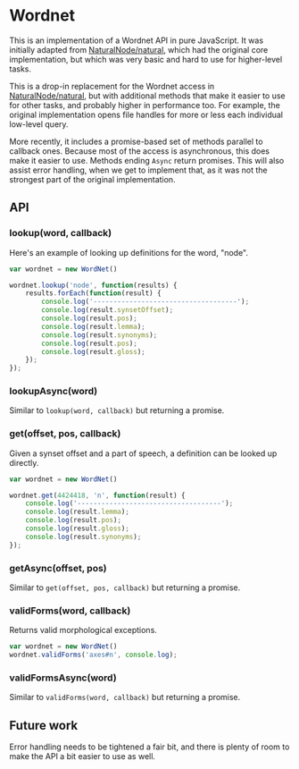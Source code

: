 Wordnet
=======

This is an implementation of a Wordnet API in pure JavaScript. It was initially 
adapted from [NaturalNode/natural](https://github.com/NaturalNode/natural), which had the 
original core implementation, but which was very basic and hard to use for higher-level
tasks. 

This is a drop-in replacement for the Wordnet access in 
[NaturalNode/natural](https://github.com/NaturalNode/natural), but with additional 
methods that make it easier to use for other tasks, and probably higher in performance
too. For example, the original implementation opens file handles for more or less 
each individual low-level query. 

More recently, it includes a promise-based set of methods parallel to callback ones.
Because most of the access is asynchronous, this does make it easier to use. Methods 
ending `Async` return promises. This will also assist error handling, when we get to
implement that, as it was not the strongest part of the original implementation.

API
---

### lookup(word, callback)

Here's an example of looking up definitions for the word, "node".

```javascript
var wordnet = new WordNet()

wordnet.lookup('node', function(results) {
    results.forEach(function(result) {
        console.log('------------------------------------');
        console.log(result.synsetOffset);
        console.log(result.pos);
        console.log(result.lemma);
        console.log(result.synonyms);
        console.log(result.pos);
        console.log(result.gloss);
    });
});
```

### lookupAsync(word)

Similar to `lookup(word, callback)` but returning a promise.

### get(offset, pos, callback)

Given a synset offset and a part of speech, a definition can be looked up directly.

```javascript
var wordnet = new WordNet()

wordnet.get(4424418, 'n', function(result) {
    console.log('------------------------------------');
    console.log(result.lemma);
    console.log(result.pos);
    console.log(result.gloss);
    console.log(result.synonyms);
});
```

### getAsync(offset, pos)

Similar to `get(offset, pos, callback)` but returning a promise.

### validForms(word, callback)

Returns valid morphological exceptions. 

```javascript
var wordnet = new WordNet()
wordnet.validForms('axes#n', console.log);
```

### validFormsAsync(word)

Similar to `validForms(word, callback)` but returning a promise.


Future work
-----------

Error handling needs to be tightened a fair bit, and there is plenty of room to make the API a bit 
easier to use as well. 